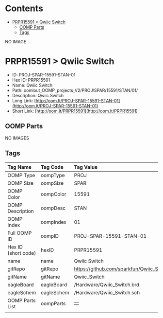 



Contents
========

* [PRPR15591 > Qwiic Switch](#prpr15591--qwiic-switch)
	* [OOMP Parts](#oomp-parts)
	* [Tags](#tags)
  
NO IMAGE  
# PRPR15591 > Qwiic Switch

- ID: PROJ-SPAR-15591-STAN-01
- Hex ID: PRPR15591
- Name: Qwiic Switch
- Path: oomlout_OOMP_projects_V2/PROJ/SPAR/15591/STAN/01/
- Description: Qwiic Switch
- Long Link: [http://oom.lt/PROJ-SPAR-15591-STAN-01](http://oom.lt/PROJ-SPAR-15591-STAN-01)
- Short Link: [http://oom.lt/PRPR15591](http://oom.lt/PRPR15591)

## OOMP Parts
  
NO IMAGES  
## Tags
  

|Tag Name|Tag Code|Tag Value|
| :--- | :--- | :--- |
|OOMP Type|oompType|PROJ|
|OOMP Size|oompSize|SPAR|
|OOMP Color|oompColor|15591|
|OOMP Description|oompDesc|STAN|
|OOMP Index|oompIndex|01|
|Full OOMP ID|oompID|PROJ-SPAR-15591-STAN-01|
|Hex ID (short code)|hexID|PRPR15591|
|name|name|Qwiic Switch|
|gitRepo|gitRepo|https://github.com/sparkfun/Qwiic_Switch|
|gitName|gitName|Qwiic_Switch|
|eagleBoard|eagleBoard|/Hardware/Qwiic_Switch.brd|
|eagleSchem|eagleSchem|/Hardware/Qwiic_Switch.sch|
|OOMP Parts List|oompParts|<table><tr><td></td></tr></table>|
||||
